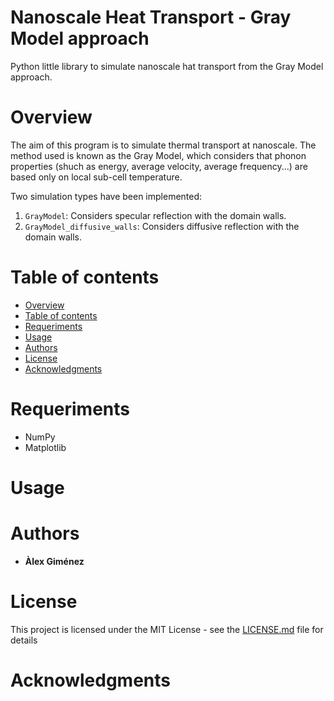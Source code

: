 # Nanoscale Heat Transport - Gray Model approach
Python little library to simulate nanoscale hat transport from the Gray Model approach.

# Overview
The aim of this program is to simulate thermal transport at nanoscale. The method used is known as the Gray Model, which considers that phonon properties (shuch as energy, average velocity, average frequency...) are based only on local sub-cell temperature. 

Two simulation types have been implemented:

1. `GrayModel`: Considers specular reflection with the domain walls.
2. `GrayModel_diffusive_walls`: Considers diffusive reflection with the domain walls.

Table of contents
=================

<!--ts-->
   * [Overview](#overview)
   * [Table of contents](#table-of-contents)
   * [Requeriments](#requeriments)
   * [Usage](#usage)
   * [Authors](#authors)
   * [License](#license)
   * [Acknowledgments](#acknowledgments)
<!--te-->

# Requeriments
- NumPy
- Matplotlib

# Usage


# Authors
* **Àlex Giménez**

# License
This project is licensed under the MIT License - see the [LICENSE.md](https://github.com/agimenezromero/NHT-Gray-Model/blob/master/LICENSE) file for details

# Acknowledgments
